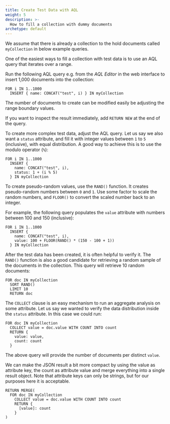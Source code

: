 ```yaml
---
title: Create Test Data with AQL
weight: 5
description: >-
  How to fill a collection with dummy documents
archetype: default
---
```

We assume that there is already a collection to the hold documents called
`myCollection` in below example queries.

One of the easiest ways to fill a collection with test data is to use an AQL
query that iterates over a range.

Run the following AQL query e.g. from the _AQL Editor_ in the web interface
to insert 1,000 documents into the collection:

```aql
FOR i IN 1..1000
  INSERT { name: CONCAT("test", i) } IN myCollection
```

The number of documents to create can be modified easily be adjusting the range
boundary values.

If you want to inspect the result immediately, add `RETURN NEW` at the end of
the query.

To create more complex test data, adjust the AQL query. Let us say we also want
a `status` attribute, and fill it with integer values between `1` to `5`
(inclusive), with equal distribution. A good way to achieve this is to use
the modulo operator (`%`):

```aql
FOR i IN 1..1000
  INSERT {
    name: CONCAT("test", i),
    status: 1 + (i % 5)
  } IN myCollection
```

To create pseudo-random values, use the `RAND()` function. It creates
pseudo-random numbers between `0` and `1`. Use some factor to scale the random
numbers, and `FLOOR()` to convert the scaled number back to an integer.

For example, the following query populates the `value` attribute with numbers
between 100 and 150 (inclusive):

```aql
FOR i IN 1..1000
  INSERT {
    name: CONCAT("test", i),
    value: 100 + FLOOR(RAND() * (150 - 100 + 1))
  } IN myCollection
```

After the test data has been created, it is often helpful to verify it. The
`RAND()` function is also a good candidate for retrieving a random sample of
the documents in the collection. This query will retrieve 10 random documents:

```aql
FOR doc IN myCollection
  SORT RAND()
  LIMIT 10
  RETURN doc
```

The `COLLECT` clause is an easy mechanism to run an aggregate analysis on some
attribute. Let us say we wanted to verify the data distribution inside the
`status` attribute. In this case we could run:

```aql
FOR doc IN myCollection
  COLLECT value = doc.value WITH COUNT INTO count
  RETURN {
    value: value,
    count: count
  }
```

The above query will provide the number of documents per distinct `value`.

We can make the JSON result a bit more compact by using the value as attribute
key, the count as attribute value and merge everything into a single result
object. Note that attribute keys can only be strings, but for our purposes here
it is acceptable.

```aql
RETURN MERGE(
  FOR doc IN myCollection
    COLLECT value = doc.value WITH COUNT INTO count
    RETURN {
      [value]: count
    }
)
```
